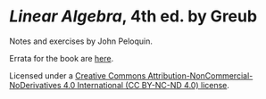 # _Linear Algebra_, 4th ed. by Greub
Notes and exercises by John Peloquin.

Errata for the book are [here](https://github.com/blargoner/math-algebra-greub-errata).

Licensed under a [Creative Commons Attribution-NonCommercial-NoDerivatives 4.0 International (CC BY-NC-ND 4.0) license](http://creativecommons.org/licenses/by-nc-nd/4.0/).
